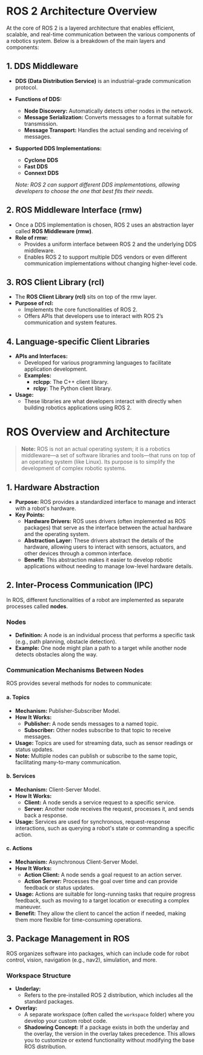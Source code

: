 # ROS 2 Architecture Overview

At the core of ROS 2 is a layered architecture that enables efficient, scalable, and real-time communication between the various components of a robotics system. Below is a breakdown of the main layers and components:

## 1. DDS Middleware

- **DDS (Data Distribution Service)** is an industrial-grade communication protocol.
- **Functions of DDS:**
  - **Node Discovery:** Automatically detects other nodes in the network.
  - **Message Serialization:** Converts messages to a format suitable for transmission.
  - **Message Transport:** Handles the actual sending and receiving of messages.
- **Supported DDS Implementations:**
  - **Cyclone DDS**
  - **Fast DDS**
  - **Connext DDS**
  
  *Note: ROS 2 can support different DDS implementations, allowing developers to choose the one that best fits their needs.*

## 2. ROS Middleware Interface (rmw)

- Once a DDS implementation is chosen, ROS 2 uses an abstraction layer called **ROS Middleware (rmw)**.
- **Role of rmw:**
  - Provides a uniform interface between ROS 2 and the underlying DDS middleware.
  - Enables ROS 2 to support multiple DDS vendors or even different communication implementations without changing higher-level code.

## 3. ROS Client Library (rcl)

- The **ROS Client Library (rcl)** sits on top of the rmw layer.
- **Purpose of rcl:**
  - Implements the core functionalities of ROS 2.
  - Offers APIs that developers use to interact with ROS 2’s communication and system features.
  
## 4. Language-specific Client Libraries

- **APIs and Interfaces:**
  - Developed for various programming languages to facilitate application development.
  - **Examples:**
    - **rclcpp**: The C++ client library.
    - **rclpy**: The Python client library.
- **Usage:**
  - These libraries are what developers interact with directly when building robotics applications using ROS 2.

# ROS Overview and Architecture

> **Note:** ROS is not an actual operating system; it is a robotics middleware—a set of software libraries and tools—that runs on top of an operating system (like Linux). Its purpose is to simplify the development of complex robotic systems.

## 1. Hardware Abstraction

- **Purpose:** ROS provides a standardized interface to manage and interact with a robot's hardware.
- **Key Points:**
  - **Hardware Drivers:** ROS uses drivers (often implemented as ROS packages) that serve as the interface between the actual hardware and the operating system.
  - **Abstraction Layer:** These drivers abstract the details of the hardware, allowing users to interact with sensors, actuators, and other devices through a common interface.
  - **Benefit:** This abstraction makes it easier to develop robotic applications without needing to manage low-level hardware details.

## 2. Inter-Process Communication (IPC)

In ROS, different functionalities of a robot are implemented as separate processes called **nodes**.

### Nodes

- **Definition:** A node is an individual process that performs a specific task (e.g., path planning, obstacle detection).
- **Example:** One node might plan a path to a target while another node detects obstacles along the way.

### Communication Mechanisms Between Nodes

ROS provides several methods for nodes to communicate:

#### a. Topics

- **Mechanism:** Publisher-Subscriber Model.
- **How It Works:**
  - **Publisher:** A node sends messages to a named topic.
  - **Subscriber:** Other nodes subscribe to that topic to receive messages.
- **Usage:** Topics are used for streaming data, such as sensor readings or status updates.
- **Note:** Multiple nodes can publish or subscribe to the same topic, facilitating many-to-many communication.

#### b. Services

- **Mechanism:** Client-Server Model.
- **How It Works:**
  - **Client:** A node sends a service request to a specific service.
  - **Server:** Another node receives the request, processes it, and sends back a response.
- **Usage:** Services are used for synchronous, request-response interactions, such as querying a robot's state or commanding a specific action.

#### c. Actions

- **Mechanism:** Asynchronous Client-Server Model.
- **How It Works:**
  - **Action Client:** A node sends a goal request to an action server.
  - **Action Server:** Processes the goal over time and can provide feedback or status updates.
- **Usage:** Actions are suitable for long-running tasks that require progress feedback, such as moving to a target location or executing a complex maneuver.
- **Benefit:** They allow the client to cancel the action if needed, making them more flexible for time-consuming operations.

## 3. Package Management in ROS

ROS organizes software into packages, which can include code for robot control, vision, navigation (e.g., nav2), simulation, and more.

### Workspace Structure

- **Underlay:**
  - Refers to the pre-installed ROS 2 distribution, which includes all the standard packages.
- **Overlay:**
  - A separate workspace (often called the `workspace` folder) where you develop your custom robot code.
  - **Shadowing Concept:** If a package exists in both the underlay and the overlay, the version in the overlay takes precedence. This allows you to customize or extend functionality without modifying the base ROS distribution.
  